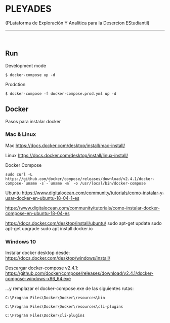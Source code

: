 <h1>PLEYADES</h1>
(PLataforma de Exploración Y Analítica para la Desercion EStudiantil)

----------

<br>

## Run
Development mode 
```
$ docker-compose up -d
```

Prodction
```
$ docker-compose -f docker-compose.prod.yml up -d
```

## Docker 
Pasos para instalar docker 

### Mac & Linux

Mac
https://docs.docker.com/desktop/install/mac-install/

Linux
https://docs.docker.com/desktop/install/linux-install/

Docker Compose
```console
sudo curl -L https://github.com/docker/compose/releases/download/v2.4.1/docker-compose-`uname -s`-`uname -m` -o /usr/local/bin/docker-compose
```

Ubuntu
https://www.digitalocean.com/community/tutorials/como-instalar-y-usar-docker-en-ubuntu-18-04-1-es

https://www.digitalocean.com/community/tutorials/como-instalar-docker-compose-en-ubuntu-18-04-es

https://docs.docker.com/desktop/install/ubuntu/
sudo apt-get update
sudo apt-get upgrade
sudo apt install docker.io

### Windows 10

Instalar docker desktop desde:
https://docs.docker.com/desktop/windows/install/

Descargar docker-compose v2.4.1:
https://github.com/docker/compose/releases/download/v2.4.1/docker-compose-windows-x86_64.exe


...y remplazar el docker-compose.exe de las siguientes rutas:

```console
C:\Program Files\Docker\Docker\resources\bin

C:\Program Files\Docker\Docker\resources\cli-plugins

C:\Program Files\Docker\cli-plugins
```

